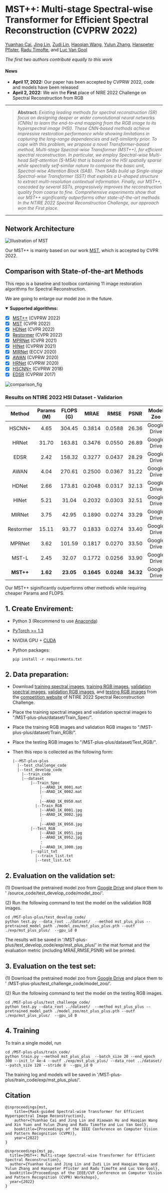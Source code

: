 # MST++: Multi-stage Spectral-wise Transformer for Efficient Spectral Reconstruction (CVPRW 2022)

[Yuanhao Cai](caiyuanhao1998.github.io), [Jing Lin](https://scholar.google.com/citations?hl=zh-CN&user=SvaU2GMAAAAJ), [Zudi Lin](https://zudi-lin.github.io/), [Haoqian Wang](https://scholar.google.com.hk/citations?user=eldgnIYAAAAJ&hl=zh-CN), [Yulun Zhang](yulunzhang.com), [Hanspeter Pfister](https://vcg.seas.harvard.edu/people), [Radu Timofte](https://people.ee.ethz.ch/~timofter/), and [Luc Van Gool](https://ee.ethz.ch/the-department/faculty/professors/person-detail.OTAyMzM=.TGlzdC80MTEsMTA1ODA0MjU5.html)

*The first two authors contribute equally to this work*

#### News
- **April 17, 2022:** Our paper has been accepted by CVPRW 2022, code and models have been released
- **April 2, 2022:** We win the **First** place of NIRE 2022 Challenge on Spectral Reconstruction from RGB

<hr />

> **Abstract:** *Existing leading methods for spectral reconstruction (SR) focus on designing deeper or wider convolutional neural networks (CNNs) to learn the end-to-end mapping from the RGB image to its hyperspectral image (HSI). These CNN-based methods achieve impressive restoration performance while showing limitations in capturing the long-range dependencies and self-similarity prior. To cope with this problem, we propose a novel Transformer-based method, Multi-stage Spectral-wise Transformer (MST++),  for efficient spectral reconstruction. In particular, we employ Spectral-wise Multi-head Self-attention (S-MSA) that is based on the HSI spatially sparse while spectrally self-similar nature to compose the basic unit, Spectral-wise Attention Block (SAB). Then SABs build up Single-stage Spectral-wise Transformer (SST) that exploits a U-shaped structure to extract multi-resolution contextual information. Finally, our MST++, cascaded by several SSTs, progressively improves the reconstruction quality from coarse to fine. Comprehensive experiments show that our MST++ significantly outperforms other state-of-the-art methods. In the NTIRE 2022 Spectral Reconstruction Challenge, our approach won the First place.* 
<hr />

## Network Architecture
![Illustration of MST](/figure/MST.png)

Our MST++ is mainly based on our work [MST](https://github.com/caiyuanhao1998/MST), which is accepted by CVPR 2022.

## Comparison with State-of-the-art Methods
This repo is a baseline and toolbox containing 11 image restoration algorithms for Spectral Reconstruction.

We are going to enlarge our model zoo in the future.


<details open>
<summary><b>Supported algorithms:</b></summary>

* [x] [MST++](https://arxiv.org/abs/2111.07910) (CVPRW 2022)
* [x] [MST](https://arxiv.org/abs/2111.07910) (CVPR 2022)
* [x] [HDNet](https://arxiv.org/abs/2203.02149) (CVPR 2022)
* [x] [Restormer](https://arxiv.org/abs/2111.09881) (CVPR 2022)
* [x] [MPRNet](https://github.com/swz30/MPRNet) (CVPR 2021)
* [x] [HINet](https://arxiv.org/abs/2105.06086) (CVPRW 2021)
* [x] [MIRNet](https://arxiv.org/abs/2003.06792) (ECCV 2020)
* [x] [AWAN](https://arxiv.org/abs/2005.09305) (CVPRW 2020)
* [x] [HRNet](https://arxiv.org/abs/2005.04703) (CVPRW 2020)
* [x] [HSCNN+](https://openaccess.thecvf.com/content_cvpr_2018_workshops/w13/html/Shi_HSCNN_Advanced_CNN-Based_CVPR_2018_paper.html) (CVPRW 2018)
* [x] [EDSR](https://arxiv.org/abs/1707.02921) (CVPRW 2017)

</details>

![comparison_fig](/figure/compare_fig.png)

### Results on NTIRE 2022 HSI Dataset - Validarion
|  Method   | Params (M) | FLOPS (G) |    MRAE    |    RMSE    |   PSNR    |  Model Zoo   |
| :-------: | :--------: | :-------: | :--------: | :--------: | :-------: | :----------: |
|  HSCNN+   |    4.65    |  304.45   |   0.3814   |   0.0588   |   26.36   | Google Drive |
|   HRNet   |   31.70    |  163.81   |   0.3476   |   0.0550   |   26.89   | Google Drive |
|   EDSR    |    2.42    |  158.32   |   0.3277   |   0.0437   |   28.29   | Google Drive |
|   AWAN    |    4.04    |  270.61   |   0.2500   |   0.0367   |   31.22   | Google Drive |
|   HDNet   |    2.66    |  173.81   |   0.2048   |   0.0317   |   32.13   | Google Drive |
|   HINet   |    5.21    |   31.04   |   0.2032   |   0.0303   |   32.51   | Google Drive |
|  MIRNet   |    3.75    |   42.95   |   0.1890   |   0.0274   |   33.29   | Google Drive |
| Restormer |   15.11    |   93.77   |   0.1833   |   0.0274   |   33.40   | Google Drive |
|  MPRNet   |    3.62    |  101.59   |   0.1817   |   0.0270   |   33.50   | Google Drive |
|   MST-L   |    2.45    |   32.07   |   0.1772   |   0.0256   |   33.90   | Google Drive |
| **MST++** |  **1.62**  | **23.05** | **0.1645** | **0.0248** | **34.32** | Google Drive |

Our MST++ siginificantly outperforms other methods while requiring cheaper Params and FLOPS.

## 1. Create Envirement:

- Python 3 (Recommend to use [Anaconda](https://www.anaconda.com/download/#linux))

- [PyTorch >= 1.3](https://pytorch.org/) 

- NVIDIA GPU + [CUDA](https://developer.nvidia.com/cuda-downloads)

- Python packages:

  ```shell
  pip install -r requirements.txt
  ```

## 2. Data preparation:

- Download [training spectral images](https://drive.google.com/file/d/1FQBfDd248dCKClR-BpX5V2drSbeyhKcq/view), [training RGB images](https://drive.google.com/file/d/1A4GUXhVc5k5d_79gNvokEtVPG290qVkd/view),  [validation spectral images](https://drive.google.com/file/d/12QY8LHab3gzljZc3V6UyHgBee48wh9un/view), [validation RGB images](https://drive.google.com/file/d/19vBR_8Il1qcaEZsK42aGfvg5lCuvLh1A/view), and [testing RGB images](https://drive.google.com/file/d/1A5309Gk7kNFI-ORyADueiPOCMQNTA7r5/view) from the [competition website](https://codalab.lisn.upsaclay.fr/competitions/721#participate-get_data) of NTIRE 2022 Spectral Reconstruction Challenge.

- Place the training spectral images and validation spectral images to "/MST-plus-plus/dataset/Train_Spec/".

- Place the training RGB images and validation RGB images to "/MST-plus-plus/dataset/Train_RGB/".

- Place the testing RGB images  to "/MST-plus-plus/dataset/Test_RGB/".

- Then this repo is collected as the following form:

  ```shell
  |--MST-plus-plus
  	|--test_challenge_code
  	|--test_develop_code
      |--train_code  
      |--dataset 
          |--Train_Spec
              |--ARAD_1K_0001.mat
              |--ARAD_1K_0002.mat
              ： 
              |--ARAD_1K_0950.mat
     		|--Train_RGB
              |--ARAD_1K_0001.jpg
              |--ARAD_1K_0002.jpg
              ： 
              |--ARAD_1K_0950.jpg
          |--Test_RGB
              |--ARAD_1K_0951.jpg
              |--ARAD_1K_0952.jpg
              ： 
              |--ARAD_1K_1000.jpg
          |--split_txt
          	|--train_list.txt
          	|--test_list.txt
  ```

## 2. Evaluation on the validation set:

(1)  Download the pretrained model zoo from [Google Drive](https://drive.google.com/drive/folders/1GzsNbd-XC8UZEq5V4JaisEyCSKVihCQG?usp=sharing) and place them to ' /source_code/test_develop_code/model_zoo/'. 

(2)  Run the following command to test the model on the validation RGB images. 

```shell
cd /MST-plus-plus/test_develop_code/
python test.py --data_root ../dataset/  --method mst_plus_plus --pretrained_model_path ./model_zoo/mst_plus_plus.pth --outf ./exp/mst_plus_plus/  --gpu_id 0
```

The results will be saved in '/MST-plus-plus/test_develop_code/exp/mst_plus_plus/' in the mat format and the evaluation metric (including MRAE,RMSE,PSNR) will be printed.

## 3. Evaluation on the test set:

(1)  Download the pretrained model zoo from [Google Drive](https://drive.google.com/drive/folders/1pAzS3YY8-Av49i-uoF7GLzodnt1qYReL?usp=sharing) and place them to ' /MST-plus-plus/test_challenge_code/model_zoo/'. 

(2)  Run the following command to test the model on the testing RGB images. 

```shell
cd /MST-plus-plus/test_challenge_code/
python test.py --data_root ../dataset/  --method mst_plus_plus --pretrained_model_path ./model_zoo/mst_plus_plus.pth --outf ./exp/mst_plus_plus/  --gpu_id 0
```

## 4. Training


To train a single model, run

```shell
cd /MST-plus-plus/train_code/
python train.py --method mst_plus_plus  --batch_size 20 --end_epoch 300 --init_lr 4e-4 --outf ./exp/mst_plus_plus/ --data_root ../dataset/  --patch_size 128 --stride 8  --gpu_id 0
```

The training log and models will be saved in '/MST-plus-plus/train_code/exp/mst_plus_plus/'.

## Citation
```
@inproceedings{mst,
	title={Mask-guided Spectral-wise Transformer for Efficient Hyperspectral Image Reconstruction},
	author={Yuanhao Cai and Jing Lin and Xiaowan Hu and Haoqian Wang and Xin Yuan and Yulun Zhang and Radu Timofte and Luc Van Gool},
	booktitle={Proceedings of the IEEE Conference on Computer Vision and Pattern Recognition (CVPR)},
	year={2022}
}

@inproceedings{mst_pp,
  title={MST++: Multi-stage Spectral-wise Transformer for Efficient Spectral Reconstruction},
  author={Yuanhao Cai and Jing Lin and Zudi Lin and Haoqian Wang and Yulun Zhang and Hanspeter Pfister and Radu Timofte and Luc Van Gool},
  booktitle={Proceedings of the IEEE/CVF Conference on Computer Vision and Pattern Recognition (CVPR) Workshops},
  year={2022}
}
```
